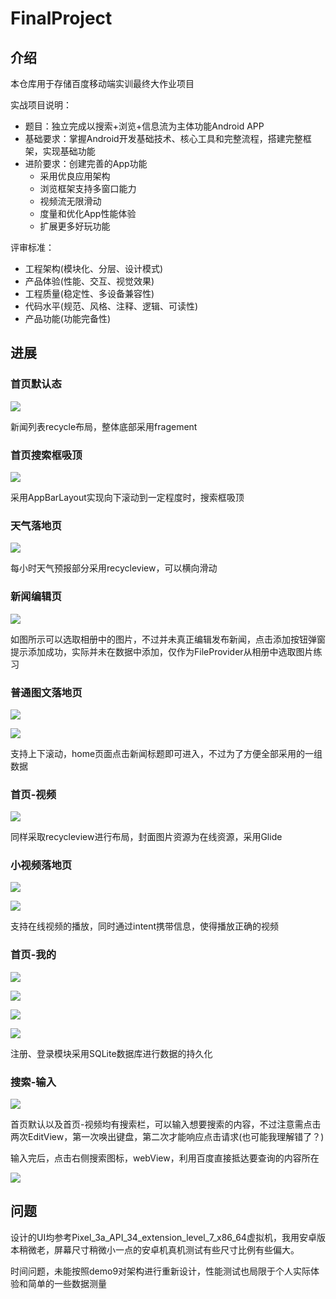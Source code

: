 # FinalProject

## 介绍

本仓库用于存储百度移动端实训最终大作业项目

实战项目说明：
- 题目：独立完成以搜索+浏览+信息流为主体功能Android APP
- 基础要求：掌握Android开发基础技术、核心工具和完整流程，搭建完整框架，实现基础功能
- 进阶要求：创建完善的App功能
  - 采用优良应用架构
  - 浏览框架支持多窗口能力
  - 视频流无限滑动
  - 度量和优化App性能体验
  - 扩展更多好玩功能

评审标准：
- 工程架构(模块化、分层、设计模式)
- 产品体验(性能、交互、视觉效果)
- 工程质量(稳定性、多设备兼容性)
- 代码水平(规范、风格、注释、逻辑、可读性)
- 产品功能(功能完备性)

## 进展

### 首页默认态

![](https://git.nju.edu.cn/211250026/baiduvideo/-/raw/main/picture1.png)

新闻列表recycle布局，整体底部采用fragement

### 首页搜索框吸顶

![](https://git.nju.edu.cn/211250026/baiduvideo/-/raw/main/picture2.png)

采用AppBarLayout实现向下滚动到一定程度时，搜索框吸顶

### 天气落地页

![](https://git.nju.edu.cn/211250026/baiduvideo/-/raw/main/picture3.png)

每小时天气预报部分采用recycleview，可以横向滑动

### 新闻编辑页

![](https://git.nju.edu.cn/211250026/baiduvideo/-/raw/main/picture4.png)

如图所示可以选取相册中的图片，不过并未真正编辑发布新闻，点击添加按钮弹窗提示添加成功，实际并未在数据中添加，仅作为FileProvider从相册中选取图片练习

### 普通图文落地页

![](https://git.nju.edu.cn/211250026/baiduvideo/-/raw/main/picture5.png)


![](https://git.nju.edu.cn/211250026/baiduvideo/-/raw/main/picture6.png)


支持上下滚动，home页面点击新闻标题即可进入，不过为了方便全部采用的一组数据

### 首页-视频

![](https://git.nju.edu.cn/211250026/baiduvideo/-/raw/main/picture7.png)

同样采取recycleview进行布局，封面图片资源为在线资源，采用Glide

### 小视频落地页

![](https://git.nju.edu.cn/211250026/baiduvideo/-/raw/main/picture8.png)

![](https://git.nju.edu.cn/211250026/baiduvideo/-/raw/main/picture9.png)


支持在线视频的播放，同时通过intent携带信息，使得播放正确的视频

### 首页-我的

![](https://git.nju.edu.cn/211250026/baiduvideo/-/raw/main/picture10.png)

![](https://git.nju.edu.cn/211250026/baiduvideo/-/raw/main/picture11.png)

![](https://git.nju.edu.cn/211250026/baiduvideo/-/raw/main/picture12.png)

![](https://git.nju.edu.cn/211250026/baiduvideo/-/raw/main/picture13.png)


注册、登录模块采用SQLite数据库进行数据的持久化

### 搜索-输入

![](https://git.nju.edu.cn/211250026/baiduvideo/-/raw/main/picture14.png)

首页默认以及首页-视频均有搜索栏，可以输入想要搜索的内容，不过注意需点击两次EditView，第一次唤出键盘，第二次才能响应点击请求(也可能我理解错了？)

输入完后，点击右侧搜索图标，webView，利用百度直接抵达要查询的内容所在

![](https://git.nju.edu.cn/211250026/baiduvideo/-/raw/main/picture15.png)


## 问题

设计的UI均参考Pixel_3a_API_34_extension_level_7_x86_64虚拟机，我用安卓版本稍微老，屏幕尺寸稍微小一点的安卓机真机测试有些尺寸比例有些偏大。

时间问题，未能按照demo9对架构进行重新设计，性能测试也局限于个人实际体验和简单的一些数据测量

